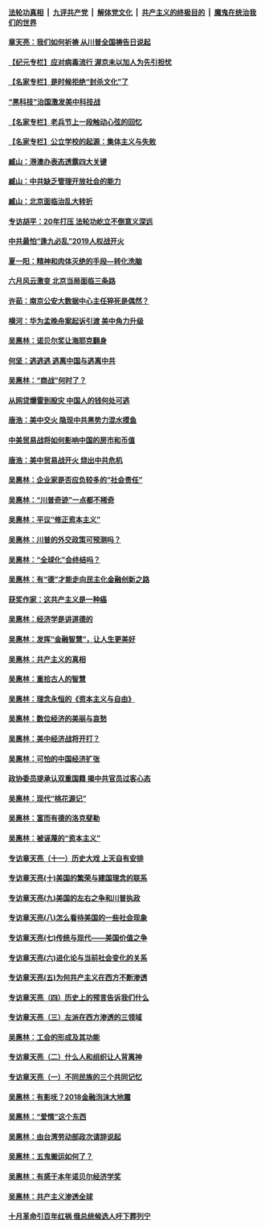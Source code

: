 

####  [法轮功真相](../../../../basic/blob/master/README.md?t=06270002) &nbsp;|&nbsp; [九评共产党](../../../../9ping.md/blob/master/README.md?t=06270002) &nbsp;|&nbsp; [解体党文化](../../../../jtdwh.md/blob/master/README.md?t=06270002)  &nbsp;|&nbsp; [共产主义的终极目的](../../../../gczydzjmd.md/blob/master/README.md?t=06270002) &nbsp;|&nbsp; [魔鬼在统治我们的世界](../../../../mgztzwmdsj.md/blob/master/README.md?t=06270002) 

#### [章天亮：我们如何祈祷 从川普全国祷告日说起](../pages/nsc423/n11944627.md?t=06270002) 

#### [【纪元专栏】应对病毒流行 渥京未以加人为先引担忧](../pages/nsc423/n11875714.md?t=06270002) 

#### [【名家专栏】是时候拒绝“封杀文化”了](../pages/nsc423/n11814093.md?t=06270002) 

#### [“黑科技”治国激发美中科技战](../pages/nsc423/n11638056.md?t=06270002) 

#### [【名家专栏】老兵节上一段触动心弦的回忆](../pages/nsc423/n11646016.md?t=06270002) 

#### [【名家专栏】公立学校的起源：集体主义与失败](../pages/nsc423/n11601833.md?t=06270002) 

#### [臧山：港澳办表态透露四大关键](../pages/nsc423/n11421628.md?t=06270002) 

#### [臧山：中共缺乏管理开放社会的能力](../pages/nsc423/n11407457.md?t=06270002) 

#### [臧山：北京面临治乱大转折](../pages/nsc423/n11406895.md?t=06270002) 

#### [专访胡平：20年打压 法轮功屹立不倒意义深远](../pages/nsc423/n11398800.md?t=06270002) 

#### [中共最怕“逢九必乱”2019人权战开火](../pages/nsc423/n11385248.md?t=06270002) 

#### [夏一阳：精神和肉体灭绝的手段—转化洗脑](../pages/nsc423/n11368250.md?t=06270002) 

#### [六月风云激变 北京当局面临三条路](../pages/nsc423/n11313668.md?t=06270002) 

#### [许茹：南京公安大数据中心主任猝死是偶然？](../pages/nsc423/n11064744.md?t=06270002) 

#### [横河：华为孟晚舟案起诉引渡 美中角力升级](../pages/nsc423/n11027230.md?t=06270002) 

#### [吴惠林：诺贝尔奖让海耶克翻身](../pages/nsc423/n10890049.md?t=06270002) 

#### [何坚：逃逃逃 逃离中国与逃离中共](../pages/nsc423/n10592891.md?t=06270002) 

#### [吴惠林：“商战”何时了？](../pages/nsc423/n10573558.md?t=06270002) 

#### [从网贷爆雷到股灾 中国人的钱何处可逃](../pages/nsc423/n10572800.md?t=06270002) 

#### [唐浩：美中交火 隐现中共黑势力混水摸鱼](../pages/nsc423/n10544040.md?t=06270002) 

#### [中美贸易战将如何影响中国的房市和币值](../pages/nsc423/n10543697.md?t=06270002) 

#### [唐浩：美中贸易战开火 烧出中共危机](../pages/nsc423/n10540126.md?t=06270002) 

#### [吴惠林：企业家是否应负较多的“社会责任”](../pages/nsc423/n10535022.md?t=06270002) 

#### [吴惠林：“川普奇迹”一点都不稀奇](../pages/nsc423/n10512808.md?t=06270002) 

#### [吴惠林：平议“修正资本主义”](../pages/nsc423/n10495724.md?t=06270002) 

#### [吴惠林：川普的外交政策可预测吗？](../pages/nsc423/n10462387.md?t=06270002) 

#### [吴惠林：“全球化”会终结吗？](../pages/nsc423/n10452838.md?t=06270002) 

#### [吴惠林：有“德”才能走向民主化金融创新之路](../pages/nsc423/n10432292.md?t=06270002) 

#### [获奖作家：这共产主义是一种癌](../pages/nsc423/n10431541.md?t=06270002) 

#### [吴惠林：经济学是讲道德的](../pages/nsc423/n10398014.md?t=06270002) 

#### [吴惠林：发挥“金融智慧”，让人生更美好](../pages/nsc423/n10375019.md?t=06270002) 

#### [吴惠林：共产主义的真相](../pages/nsc423/n10351394.md?t=06270002) 

#### [吴惠林：重拾古人的智慧](../pages/nsc423/n10337691.md?t=06270002) 

#### [吴惠林：理念永恒的《资本主义与自由》](../pages/nsc423/n10316274.md?t=06270002) 

#### [吴惠林：数位经济的美丽与哀愁](../pages/nsc423/n10292946.md?t=06270002) 

#### [吴惠林：美中经济战将开打？](../pages/nsc423/n10258825.md?t=06270002) 

#### [吴惠林：可怕的中国经济扩张](../pages/nsc423/n10219147.md?t=06270002) 

#### [政协委员提承认双重国籍 揭中共官员过客心态](../pages/nsc423/n10208809.md?t=06270002) 

#### [吴惠林：现代“桃花源记”](../pages/nsc423/n10185234.md?t=06270002) 

#### [吴惠林：富而有德的洛克斐勒](../pages/nsc423/n10142264.md?t=06270002) 

#### [吴惠林：被诬蔑的“资本主义”](../pages/nsc423/n10124816.md?t=06270002) 

#### [专访章天亮（十一）历史大戏 上天自有安排](../pages/nsc423/n10094905.md?t=06270002) 

#### [专访章天亮(十)美国的繁荣与建国理念的联系](../pages/nsc423/n10094899.md?t=06270002) 

#### [专访章天亮(九)美国的左右之争和川普执政](../pages/nsc423/n10094889.md?t=06270002) 

#### [专访章天亮(八)怎么看待美国的一些社会现象](../pages/nsc423/n10094857.md?t=06270002) 

#### [专访章天亮(七)传统与现代——美国价值之争](../pages/nsc423/n10093140.md?t=06270002) 

#### [专访章天亮(六)进化论与当前社会变化的关系](../pages/nsc423/n10092036.md?t=06270002) 

#### [专访章天亮(五)为何共产主义在西方不断渗透](../pages/nsc423/n10083620.md?t=06270002) 

#### [专访章天亮（四）历史上的预言告诉我们什么](../pages/nsc423/n10083606.md?t=06270002) 

#### [专访章天亮（三）左派在西方渗透的三领域](../pages/nsc423/n10081115.md?t=06270002) 

#### [吴惠林：工会的形成及其功能](../pages/nsc423/n10080633.md?t=06270002) 

#### [专访章天亮（二）什么人和组织让人背离神](../pages/nsc423/n10076637.md?t=06270002) 

#### [专访章天亮（一）不同民族的三个共同记忆](../pages/nsc423/n10074188.md?t=06270002) 

#### [吴惠林：有影呒？2018金融泡沫大地震](../pages/nsc423/n10040534.md?t=06270002) 

#### [吴惠林：“爱情”这个东西](../pages/nsc423/n10019423.md?t=06270002) 

#### [吴惠林：由台湾劳动部政次请辞说起](../pages/nsc423/n9979679.md?t=06270002) 

#### [吴惠林：五鬼搬运如何了？](../pages/nsc423/n9925338.md?t=06270002) 

#### [吴惠林：有感于本年诺贝尔经济学奖](../pages/nsc423/n9871883.md?t=06270002) 

#### [吴惠林：共产主义渗透全球](../pages/nsc423/n9812748.md?t=06270002) 

#### [十月革命引百年红祸 俄总统候选人吁下葬列宁](../pages/nsc423/n9810182.md?t=06270002) 

